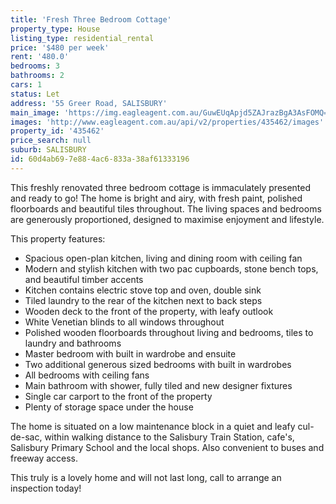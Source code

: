 ```yaml
---
title: 'Fresh Three Bedroom Cottage'
property_type: House
listing_type: residential_rental
price: '$480 per week'
rent: '480.0'
bedrooms: 3
bathrooms: 2
cars: 1
status: Let
address: '55 Greer Road, SALISBURY'
main_image: 'https://img.eagleagent.com.au/GuwEUqApjd5ZAJrazBgA3AsFOMQ=/1280x854/smart/https://s3-us-west-2.amazonaws.com/eagleagent-orig/images/6824604/420010318-image-M.jpg'
images: 'http://www.eagleagent.com.au/api/v2/properties/435462/images'
property_id: '435462'
price_search: null
suburb: SALISBURY
id: 60d4ab69-7e88-4ac6-833a-38af61333196
---
```

This freshly renovated three bedroom cottage is immaculately presented and ready to go! The home is bright and airy, with fresh paint, polished floorboards and beautiful tiles throughout. The living spaces and bedrooms are generously proportioned, designed to maximise enjoyment and lifestyle.

This property features:

*  Spacious open-plan kitchen, living and dining room with ceiling fan
*  Modern and stylish kitchen with two pac cupboards, stone bench tops, and beautiful timber accents
*  Kitchen contains electric stove top and oven, double sink
*  Tiled laundry to the rear of the kitchen next to back steps
*  Wooden deck to the front of the property, with leafy outlook
*  White Venetian blinds to all windows throughout
*  Polished wooden floorboards throughout living and bedrooms, tiles to laundry and bathrooms
*  Master bedroom with built in wardrobe and ensuite
*  Two additional generous sized bedrooms with built in wardrobes
*  All bedrooms with ceiling fans
*  Main bathroom with shower, fully tiled and new designer fixtures
*  Single car carport to the front of the property
*  Plenty of storage space under the house

The home is situated on a low maintenance block in a quiet and leafy cul-de-sac, within walking distance to the Salisbury Train Station, cafe's, Salisbury Primary School and the local shops. Also convenient to buses and freeway access.

This truly is a lovely home and will not last long, call to arrange an inspection today!